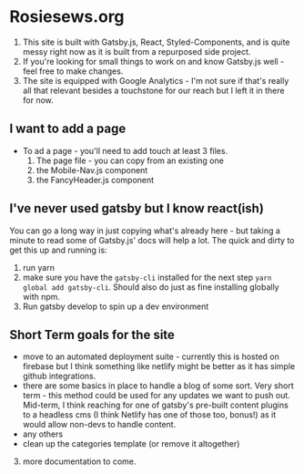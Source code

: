 # Rosiesews.org

1. This site is built with Gatsby.js, React, Styled-Components, and is quite messy right now as it is built from a repurposed side project.
2. If you're looking for small things to work on and know Gatsby.js well - feel free to make changes.
3. The site is equipped with Google Analytics - I'm not sure if that's really all that relevant besides a touchstone for our reach but I left it in there for now.

## I want to add a page

- To ad a page - you'll need to add touch at least 3 files.
  1. The page file - you can copy from an existing one
  2. the Mobile-Nav.js component
  3. the FancyHeader.js component

## I've never used gatsby but I know react(ish)

You can go a long way in just copying what's already here - but taking a minute to read some of Gatsby.js' docs will help a lot.
The quick and dirty to get this up and running is:

1. run yarn
2. make sure you have the `gatsby-cli` installed for the next step `yarn global add gatsby-cli`. Should also do just as fine installing globally with npm.
3. Run gatsby develop to spin up a dev environment

## Short Term goals for the site

- move to an automated deployment suite - currently this is hosted on firebase but I think something like netlify might be better as it has simple github integrations.
- there are some basics in place to handle a blog of some sort. Very short term - this method could be used for any updates we want to push out. Mid-term, I think reaching for one of gatsby's pre-built content plugins to a headless cms (I think Netlify has one of those too, bonus!) as it would allow non-devs to handle content.
- any others
- clean up the categories template (or remove it altogether)

3. more documentation to come.
